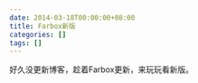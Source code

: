```yaml
---
date: 2014-03-18T00:00:00+08:00
title: Farbox新版
categories: []
tags: []
---
```

好久没更新博客，趁着Farbox更新，来玩玩看新版。
